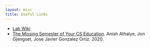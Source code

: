 ```yaml
---
layout: misc
title: Useful Links
---
```


* [Lab Wiki](https://github.com/BilkentCompGen/labwiki/blob/master/wikipages/Home.md)
* [The Missing Semester of Your CS Education](https://missing.csail.mit.edu/). Anish Athalye, Jon Gjengset, Jose Javier Gonzalez Ortiz. 2020.

